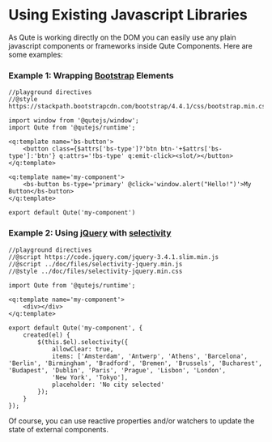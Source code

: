# Using Existing Javascript Libraries

As Qute is working directly on the DOM you can easily use any plain javascript components or frameworks inside Qute Components. Here are some examples:

### Example 1: Wrapping [Bootstrap](https://getbootstrap.com/) Elements

```jsq
//playground directives
//@style https://stackpath.bootstrapcdn.com/bootstrap/4.4.1/css/bootstrap.min.css

import window from '@qutejs/window';
import Qute from '@qutejs/runtime';

<q:template name='bs-button'>
	<button class={$attrs['bs-type']?'btn btn-'+$attrs['bs-type']:'btn'} q:attrs='!bs-type' q:emit-click><slot/></button>
</q:template>

<q:template name='my-component'>
	<bs-button bs-type='primary' @click='window.alert("Hello!")'>My Button</bs-button>
</q:template>

export default Qute('my-component')
```

### Example 2: Using [jQuery](https://jquery.com/) with [selectivity](https://arendjr.github.io/selectivity/)

```jsq
//playground directives
//@script https://code.jquery.com/jquery-3.4.1.slim.min.js
//@script ../doc/files/selectivity-jquery.min.js
//@style ../doc/files/selectivity-jquery.min.css

import Qute from '@qutejs/runtime';

<q:template name='my-component'>
	<div></div>
</q:template>

export default Qute('my-component', {
	created(el) {
		$(this.$el).selectivity({
	    	allowClear: true,
	    	items: ['Amsterdam', 'Antwerp', 'Athens', 'Barcelona', 'Berlin', 'Birmingham', 'Bradford', 'Bremen', 'Brussels', 'Bucharest', 'Budapest', 'Dublin', 'Paris', 'Prague', 'Lisbon', 'London',
	    	'New York', 'Tokyo'],
	    	placeholder: 'No city selected'
		});
	}
});
```
Of course, you can use reactive properties and/or watchers to update the state of external components.





